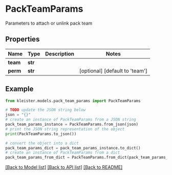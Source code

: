 # PackTeamParams

Parameters to attach or unlink pack team

## Properties

Name | Type | Description | Notes
------------ | ------------- | ------------- | -------------
**team** | **str** |  | 
**perm** | **str** |  | [optional] [default to 'team']

## Example

```python
from kleister.models.pack_team_params import PackTeamParams

# TODO update the JSON string below
json = "{}"
# create an instance of PackTeamParams from a JSON string
pack_team_params_instance = PackTeamParams.from_json(json)
# print the JSON string representation of the object
print(PackTeamParams.to_json())

# convert the object into a dict
pack_team_params_dict = pack_team_params_instance.to_dict()
# create an instance of PackTeamParams from a dict
pack_team_params_from_dict = PackTeamParams.from_dict(pack_team_params_dict)
```
[[Back to Model list]](../README.md#documentation-for-models) [[Back to API list]](../README.md#documentation-for-api-endpoints) [[Back to README]](../README.md)


